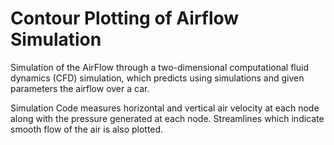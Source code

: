 # Contour Plotting of Airflow Simulation

Simulation of the AirFlow through a two-dimensional computational fluid dynamics (CFD) simulation, which predicts using simulations and given parameters the airflow over a car.

Simulation Code measures horizontal and vertical air velocity at each node along with the pressure generated at each node. Streamlines which indicate smooth flow of the air is also plotted.
